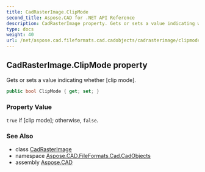 ```yaml
---
title: CadRasterImage.ClipMode
second_title: Aspose.CAD for .NET API Reference
description: CadRasterImage property. Gets or sets a value indicating whether clip mode
type: docs
weight: 40
url: /net/aspose.cad.fileformats.cad.cadobjects/cadrasterimage/clipmode/
---
```

## CadRasterImage.ClipMode property

Gets or sets a value indicating whether [clip mode].

```csharp
public bool ClipMode { get; set; }
```

### Property Value

`true` if [clip mode]; otherwise, `false`.

### See Also

* class [CadRasterImage](../)
* namespace [Aspose.CAD.FileFormats.Cad.CadObjects](../../cadrasterimage/)
* assembly [Aspose.CAD](../../../)


